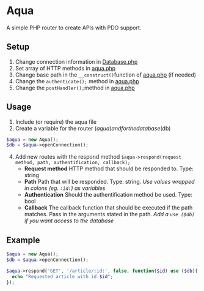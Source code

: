# Aqua
A simple PHP router to create APIs with PDO support.

## Setup
1. Change connection information in [Database.php](Database.php)
2. Set array of HTTP methods in [aqua.php](aqua.php)
3. Change base path in the `__construct()`function of [aqua.php](aqua.php) (if needed)
4. Change the `authenticate();` method in [aqua.php](aqua.php)
5. Change the `postHandler();`method in [aqua.php](aqua.php)

## Usage
1. Include (or require) the aqua file
3. Create a variable for the router ($aqua) and for the database ($db)
```php
$aqua = new Aqua();
$db = $aqua->openConnection();
```
4. Add new routes with the respond method `$aqua->respond(request method, path, authentification, callback);`
    * **Request method** HTTP method that should be responded to. Type: string
    * **Path** Path that will be responded. Type: string. _Use values wrapped in colons (eg. `:id:`) as variables_
    * **Authentication** Should the authentification method be used. Type: bool
    * **Callback** The callback function that should be executed if the path matches. Pass in the arguments stated in the path. _Add a `use ($db)` if you want access to the database_ 
    
## Example
```php
$aqua = new Aqua();
$db = $aqua->openConnection();

$aqua->respond('GET', '/article/:id:', false, function($id) use ($db){
  echo "Requested article with id $id";
});
```
